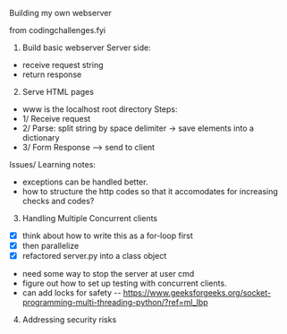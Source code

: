 Building my own webserver 

from codingchallenges.fyi

1. Build basic webserver
Server side:
- receive request string
- return response

2. Serve HTML pages
- www is the localhost root directory
Steps:
- 1/ Receive request
- 2/ Parse: split string by space delimiter -> save elements into a dictionary
- 3/ Form Response --> send to client

Issues/ Learning notes:
- exceptions can be handled better.
- how to structure the http codes so that it accomodates for increasing checks and codes?

3. Handling Multiple Concurrent clients
- [x] think about how to write this as a for-loop first
- [x] then parallelize
- [x] refactored server.py into a class object

- need some way to stop the server at user cmd
- figure out how to set up testing with concurrent clients.
- can add locks for safety -- https://www.geeksforgeeks.org/socket-programming-multi-threading-python/?ref=ml_lbp

4. Addressing security risks


